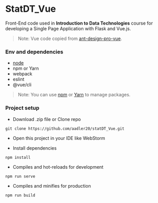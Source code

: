 # StatDT_Vue
Front-End code used in **Introduction to Data Technologies** course for developing a Single Page Application with Flask and Vue.js. 

> Note: Vue code copied from [ant-design-pro-vue](https://pro.antdv.com/).

### Env and dependencies

- [node](https://nodejs.org/)
- npm or Yarn 
- webpack
- eslint
- @vue/cli

> Note:  You can use [npm](https://www.npmjs.com/) or [Yarn](https://yarnpkg.com/) to manage packages.


### Project setup

- Download .zip file or Clone repo
```
git clone https://github.com/aadler20/statDT_Vue.git
```

- Open this project in your IDE like WebStorm
  

- Install dependencies
```
npm install
```

- Compiles and hot-reloads for development
```
npm run serve
```

- Compiles and minifies for production
```
npm run build
```